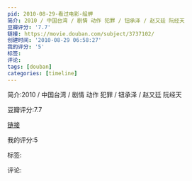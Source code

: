 ```yaml
---
pid: 2010-08-29-看过电影-艋舺
简介: 2010 / 中国台湾 / 剧情 动作 犯罪 / 钮承泽 / 赵又廷 阮经天
豆瓣评分: '7.7'
链接: https://movie.douban.com/subject/3737102/
创建时间: '2010-08-29 06:58:27'
我的评分: '5'
标签:
评论:
tags: [douban]
categories: [timeline]
---
```

简介:2010 / 中国台湾 / 剧情 动作 犯罪 / 钮承泽 / 赵又廷 阮经天

豆瓣评分:7.7

[链接](https://movie.douban.com/subject/3737102/)

我的评分:5

标签:

评论:

